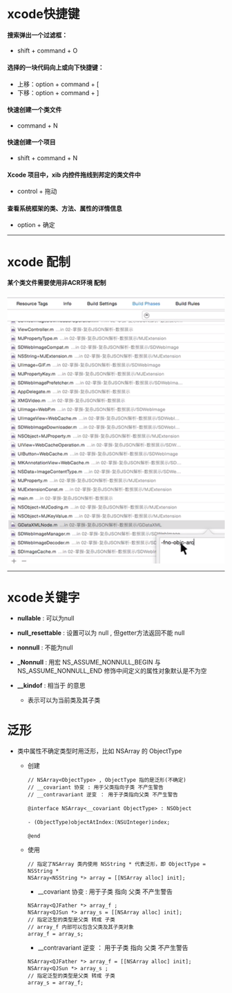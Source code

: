 # xcode快捷键

#### 搜索弹出一个过滤框：
- shift + command + O

#### 选择的一块代码向上或向下快捷键：
- 上移：option + command + [
- 下移：option + command + ]


#### 快速创建一个类文件
- command + N

#### 快速创建一个项目
- shift + command + N


#### Xcode 项目中，xib 内控件拖线到邦定的类文件中
- control + 拖动

#### 查看系统框架的类、方法、属性的详情信息
- option + 确定


---

# xcode 配制
#### 某个类文件需要使用非ACR环境 配制
![](./images/某一个类文件使用非ARC配制.png)


---

# xcode关键字
- **nullable** : 可以为null
- **null_resettable** : 设置可以为 null , 但getter方法返回不能 null
- **nonnull** : 不能为null
- **_Nonnull** : 用宏 NS_ASSUME_NONNULL_BEGIN 与 NS_ASSUME_NONNULL_END 修饰中间定义的属性对象默认是不为空

- **__kindof** : 相当于 的意思
    - 表示可以为当前类及其子类

# 泛形
- 类中属性不确定类型时用泛形，比如 NSArray 的 ObjectType
    - 创建
        ```objc
        // NSArray<ObjectType> , ObjectType 指的是泛形(不确定)
        // __covariant 协变 : 用于父类指向子类 不产生警告
        // __contravariant 逆变 ： 用于子类指向父类 不产生警告

        @interface NSArray<__covariant ObjectType> : NSObject

        - (ObjectType)objectAtIndex:(NSUInteger)index;

        @end
        ```

    - 使用
        ```objc
        // 指定了NSArray 类内使用 NSString * 代表泛形，即 ObjectType = NSString *
        NSArray<NSString *> array = [[NSArray alloc] init];
        ```

        - __covariant 协变 : 用于子类 指向 父类 不产生警告
        ```objc
        NSArray<QJFather *> array_f ;
        NSArray<QJSun *> array_s = [[NSArray alloc] init];
        // 指定泛型的类型是父类 转成 子类
        // array_f 内部可以包含父类及其子类对象
        array_f = array_s;
        ```
        - __contravariant 逆变 ： 用于子类 指向 父类 不产生警告
        ```objc
        NSArray<QJFather *> array_f = [[NSArray alloc] init];
        NSArray<QJSun *> array_s ;
        // 指定泛型的类型是父类 转成 子类
        array_s = array_f;
        ```



